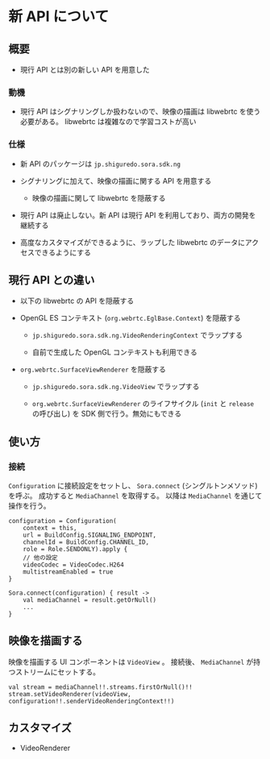 # 新 API について

## 概要

- 現行 API とは別の新しい API を用意した

### 動機

- 現行 API はシグナリングしか扱わないので、映像の描画は libwebrtc を使う必要がある。 libwebrtc は複雑なので学習コストが高い

### 仕様

- 新 API のパッケージは ``jp.shiguredo.sora.sdk.ng`` 

- シグナリングに加えて、映像の描画に関する API を用意する

  - 映像の描画に関して libwebrtc を隠蔽する

- 現行 API は廃止しない。新 API は現行 API を利用しており、両方の開発を継続する

- 高度なカスタマイズができるように、ラップした libwebrtc のデータにアクセスできるようにする

## 現行 API との違い

- 以下の libwebrtc の API を隠蔽する

- OpenGL ES コンテキスト (``org.webrtc.EglBase.Context``) を隠蔽する

  - ``jp.shiguredo.sora.sdk.ng.VideoRenderingContext`` でラップする

  - 自前で生成した OpenGL コンテキストも利用できる

- ``org.webrtc.SurfaceViewRenderer`` を隠蔽する

  - ``jp.shiguredo.sora.sdk.ng.VideoView`` でラップする

  - ``org.webrtc.SurfaceViewRenderer`` のライフサイクル (``init`` と ``release`` の呼び出し) を SDK 側で行う。無効にもできる


## 使い方

### 接続

``Configuration`` に接続設定をセットし、 ``Sora.connect`` (シングルトンメソッド) を呼ぶ。
成功すると ``MediaChannel`` を取得する。
以降は ``MediaChannel`` を通じて操作を行う。

```
configuration = Configuration(
    context = this,
    url = BuildConfig.SIGNALING_ENDPOINT,
    channelId = BuildConfig.CHANNEL_ID,
    role = Role.SENDONLY).apply {
    // 他の設定
    videoCodec = VideoCodec.H264
    multistreamEnabled = true
}

Sora.connect(configuration) { result ->
    val mediaChannel = result.getOrNull()
    ...
}
```

## 映像を描画する

映像を描画する UI コンポーネントは ``VideoView`` 。
接続後、 ``MediaChannel`` が持つストリームにセットする。

```
val stream = mediaChannel!!.streams.firstOrNull()!!
stream.setVideoRenderer(videoView, configuration!!.senderVideoRenderingContext!!)
```

## カスタマイズ

- VideoRenderer
